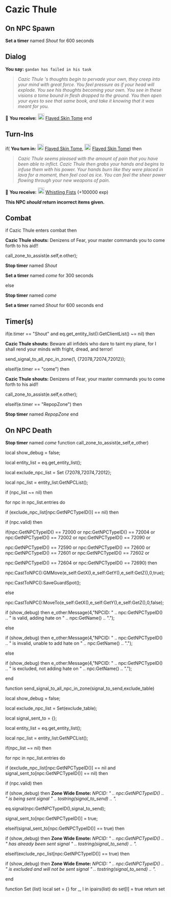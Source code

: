 # Cazic Thule




## On NPC Spawn

**Set a timer** named *Shout* for 600 seconds






## Dialog

**You say:** `gandan has failed in his task`



>*Cazic Thule 's thoughts begin to pervade your own, they creep into your mind with great force. You feel pressure as if your head will explode. You see his thoughts becoming your own. You see in these visions a tome bound in flesh dropped to the ground. You then open your eyes to see that same book, and take it knowing that it was meant for you.*


 &#127873; **You receive:**  <img style="background:url(/static/icons/blank_slot.gif);width:20px;height:20px;" src="/static/icons/item_778.png" alt="" /> <a
                                href="/item/18898" data-url="18898" class="tooltip-link link">Flayed Skin Tome</a>
end



## Turn-Ins



if( **You turn in:** <img style="background:url(/static/icons/blank_slot.gif);width:20px;height:20px;" src="/static/icons/item_778.png" alt="" /> <a
                                href="/item/18898" data-url="18898" class="tooltip-link link">Flayed Skin Tome</a>, <img style="background:url(/static/icons/blank_slot.gif);width:20px;height:20px;" src="/static/icons/item_778.png" alt="" /> <a
                                href="/item/18899" data-url="18899" class="tooltip-link link">Flayed Skin Tome</a>) then


>*Cazic Thule seems pleased with the amount of pain that you have been able to inflict. Cazic Thule then grabs your hands and begins to infuse them with his power. Your hands burn like they were placed in lava for a moment, then feel cool as ice. You can feel the sheer power flowing through your new weapons of pain.*


 &#127873; **You receive:**  <img style="background:url(/static/icons/blank_slot.gif);width:20px;height:20px;" src="/static/icons/item_971.png" alt="" /> <a
                                href="/item/7836" data-url="7836" class="tooltip-link link">Whistling Fists</a> (+100000 exp)

 

**This NPC *should* return incorrect items given.**



## Combat

if  Cazic Thule enters combat  then





**Cazic Thule shouts:** <span class="text-danger">Denizens of Fear, your master commands you to come forth to his aid!!</span>


call_zone_to_assist(e.self,e.other);


**Stop timer** named *Shout*


**Set a timer** named *come* for 300 seconds

else


**Stop timer** named *come*


**Set a timer** named *Shout* for 600 seconds
end



## Timer(s)

if(e.timer == "Shout" and eq.get_entity_list():GetClientList() ~= nil) then


**Cazic Thule shouts:** <span class="text-danger">Beware all infidels who dare to taint my plane, for I shall rend your minds with fright, dread, and terror!</span>








send_signal_to_all_npc_in_zone(1, {72078,72074,72012});

elseif(e.timer == "come") then


**Cazic Thule shouts:** <span class="text-danger">Denizens of Fear, your master commands you to come forth to his aid!!</span>


call_zone_to_assist(e.self,e.other);

elseif(e.timer == "RepopZone") then


**Stop timer** named *RepopZone*
end



## On NPC Death

**Stop timer** named *come*
function call_zone_to_assist(e_self,e_other)



local show_debug = false;



local entity_list = eq.get_entity_list();





local exclude_npc_list = Set {72078,72074,72012};

local npc_list = entity_list:GetNPCList();

if (npc_list ~= nil) then


for npc in npc_list.entries do



if (exclude_npc_list[npc:GetNPCTypeID()] == nil) then









if (npc.valid) then





if(npc:GetNPCTypeID() == 72000 or npc:GetNPCTypeID() == 72004 or npc:GetNPCTypeID() == 72002 or npc:GetNPCTypeID() == 72090 or 





npc:GetNPCTypeID() == 72590 or npc:GetNPCTypeID() == 72600 or npc:GetNPCTypeID() == 72601 or npc:GetNPCTypeID() == 72602 or





npc:GetNPCTypeID() == 72604 or npc:GetNPCTypeID() == 72690) then






npc:CastToNPC():GMMove(e_self:GetX(),e_self:GetY(),e_self:GetZ(),0,true);






npc:CastToNPC():SaveGuardSpot();





else






npc:CastToNPC():MoveTo(e_self:GetX(),e_self:GetY(),e_self:GetZ(),0,false);









if (show_debug) then e_other:Message(4,"NPCID: " .. npc:GetNPCTypeID() .. " is valid, adding hate on " .. npc:GetName() .. ".");



else





if (show_debug) then e_other:Message(4,"NPCID: " .. npc:GetNPCTypeID() .. " is invalid, unable to add hate on " .. npc:GetName() .. ".");





else




if (show_debug) then e_other:Message(4,"NPCID: " .. npc:GetNPCTypeID() .. " is excluded, not adding hate on " .. npc:GetName() .. ".");


end

function send_signal_to_all_npc_in_zone(signal_to_send,exclude_table)



local show_debug = false;



local exclude_npc_list = Set(exclude_table);



local signal_sent_to = {};



local entity_list = eq.get_entity_list();



local npc_list = entity_list:GetNPCList();



if(npc_list ~= nil) then


for npc in npc_list.entries do



if (exclude_npc_list[npc:GetNPCTypeID()] == nil and signal_sent_to[npc:GetNPCTypeID()] == nil) then









if (npc.valid) then





if (show_debug) then **Zone Wide Emote:** <span class="text-warning">*NPCID: " .. npc:GetNPCTypeID() .. " is being sent signal " .. tostring(signal_to_send) .. ".*</span>










eq.signal(npc:GetNPCTypeID(),signal_to_send);











signal_sent_to[npc:GetNPCTypeID()] = true;






elseif(signal_sent_to[npc:GetNPCTypeID()] == true) then




if (show_debug) then **Zone Wide Emote:** <span class="text-warning">*NPCID: " .. npc:GetNPCTypeID() .. " has already been sent signal " .. tostring(signal_to_send) .. ".*</span>


elseif(exclude_npc_list[npc:GetNPCTypeID()] == true) then




if (show_debug) then **Zone Wide Emote:** <span class="text-warning">*NPCID: " .. npc:GetNPCTypeID() .. " is excluded and will not be sent signal " .. tostring(signal_to_send) .. ".*</span>


end



function Set (list)
  local set = {}
  for _, l in ipairs(list) do set[l] = true  return set